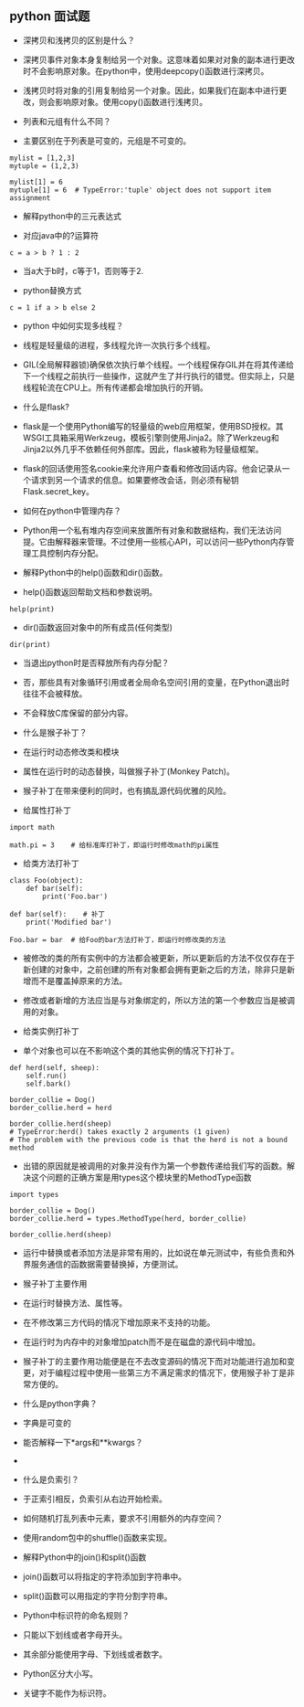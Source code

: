 ## python 面试题

- 深拷贝和浅拷贝的区别是什么？

+ 深拷贝事件对象本身复制给另一个对象。这意味着如果对对象的副本进行更改时不会影响原对象。在python中，使用deepcopy()函数进行深拷贝。

+ 浅拷贝时将对象的引用复制给另一个对象。因此，如果我们在副本中进行更改，则会影响原对象。使用copy()函数进行浅拷贝。

- 列表和元组有什么不同？

+ 主要区别在于列表是可变的，元组是不可变的。

```
mylist = [1,2,3]
mytuple = (1,2,3)

mylist[1] = 6
mytuple[1] = 6  # TypeError:'tuple' object does not support item assignment
```

- 解释python中的三元表达式

+ 对应java中的?运算符

```
c = a > b ? 1 : 2
```

+ 当a大于b时，c等于1，否则等于2.

+ python替换方式

```
c = 1 if a > b else 2
```

- python 中如何实现多线程？

+ 线程是轻量级的进程，多线程允许一次执行多个线程。

+ GIL(全局解释器锁)确保依次执行单个线程。一个线程保存GIL并在将其传递给下一个线程之前执行一些操作，这就产生了并行执行的错觉。但实际上，只是线程轮流在CPU上。所有传递都会增加执行的开销。

- 什么是flask?

+ flask是一个使用Python编写的轻量级的web应用框架，使用BSD授权。其WSGI工具箱采用Werkzeug，模板引擎则使用Jinja2。除了Werkzeug和Jinja2以外几乎不依赖任何外部库。因此，flask被称为轻量级框架。

+ flask的回话使用签名cookie来允许用户查看和修改回话内容。他会记录从一个请求到另一个请求的信息。如果要修改会话，则必须有秘钥Flask.secret_key。

- 如何在python中管理内存？

+ Python用一个私有堆内存空间来放置所有对象和数据结构，我们无法访问提。它由解释器来管理。不过使用一些核心API，可以访问一些Python内存管理工具控制内存分配。

- 解释Python中的help()函数和dir()函数。

+ help()函数返回帮助文档和参数说明。

```
help(print)
```

+ dir()函数返回对象中的所有成员(任何类型)

```
dir(print)
``` 

- 当退出python时是否释放所有内存分配？

+ 否，那些具有对象循环引用或者全局命名空间引用的变量，在Python退出时往往不会被释放。

+ 不会释放C库保留的部分内容。

- 什么是猴子补丁？

+ 在运行时动态修改类和模块

+ 属性在运行时的动态替换，叫做猴子补丁(Monkey Patch)。

+ 猴子补丁在带来便利的同时，也有搞乱源代码优雅的风险。

- 给属性打补丁

```
import math

math.pi = 3    # 给标准库打补丁，即运行时修改math的pi属性
```

- 给类方法打补丁

```
class Foo(object):
    def bar(self):
        print('Foo.bar')

def bar(self):    # 补丁
    print('Modified bar')

Foo.bar = bar  # 给Foo的bar方法打补丁，即运行时修改类的方法
```

+ 被修改的类的所有实例中的方法都会被更新，所以更新后的方法不仅仅存在于新创建的对象中，之前创建的所有对象都会拥有更新之后的方法，除非只是新增而不是覆盖掉原来的方法。

+ 修改或者新增的方法应当是与对象绑定的，所以方法的第一个参数应当是被调用的对象。

- 给类实例打补丁

+ 单个对象也可以在不影响这个类的其他实例的情况下打补丁。

```
def herd(self, sheep):
    self.run()
    self.bark()

border_collie = Dog()
border_collie.herd = herd

border_collie.herd(sheep)
# TypeError:herd() takes exactly 2 arguments (1 given)
# The problem with the previous code is that the herd is not a bound method
```

+ 出错的原因就是被调用的对象并没有作为第一个参数传递给我们写的函数。解决这个问题的正确方案是用types这个模块里的MethodType函数

```
import types

border_collie = Dog()
border_collie.herd = types.MethodType(herd, border_collie)

border_collie.herd(sheep)
```

+ 运行中替换或者添加方法是非常有用的，比如说在单元测试中，有些负责和外界服务通信的函数据需要替换掉，方便测试。

- 猴子补丁主要作用

+ 在运行时替换方法、属性等。

+ 在不修改第三方代码的情况下增加原来不支持的功能。

+ 在运行时为内存中的对象增加patch而不是在磁盘的源代码中增加。

+ 猴子补丁的主要作用功能便是在不去改变源码的情况下而对功能进行追加和变更，对于编程过程中使用一些第三方不满足需求的情况下，使用猴子补丁是非常方便的。

- 什么是python字典？

+ 字典是可变的

- 能否解释一下*args和**kwargs？

+ 

- 什么是负索引？

+ 于正索引相反，负索引从右边开始检索。

- 如何随机打乱列表中元素，要求不引用额外的内存空间？

+ 使用random包中的shuffle()函数来实现。

- 解释Python中的join()和split()函数

+ join()函数可以将指定的字符添加到字符串中。

+ split()函数可以用指定的字符分割字符串。

- Python中标识符的命名规则？

+ 只能以下划线或者字母开头。

+ 其余部分能使用字母、下划线或者数字。

+ Python区分大小写。

+ 关键字不能作为标识符。

